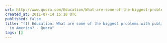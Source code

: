 ```yaml
---
url: http://www.quora.com/Education/What-are-some-of-the-biggest-problems-with-public-education-in-America#
created_at: 2011-07-14 15:18 UTC
published: false
title: "(1) Education: What are some of the biggest problems with public education
  in America? - Quora"
tags: []
---
```



